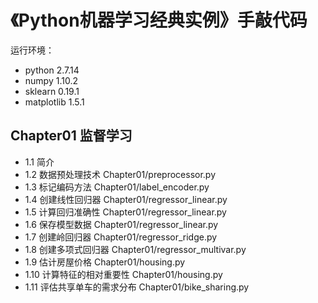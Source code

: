 # 《Python机器学习经典实例》手敲代码

运行环境：

- python 2.7.14
- numpy 1.10.2
- sklearn 0.19.1
- matplotlib 1.5.1

## Chapter01 监督学习

- 1.1 简介
- 1.2 数据预处理技术 Chapter01/preprocessor.py
- 1.3 标记编码方法 Chapter01/label_encoder.py
- 1.4 创建线性回归器 Chapter01/regressor_linear.py
- 1.5 计算回归准确性 Chapter01/regressor_linear.py
- 1.6 保存模型数据 Chapter01/regressor_linear.py
- 1.7 创建岭回归器 Chapter01/regressor_ridge.py
- 1.8 创建多项式回归器 Chapter01/regressor_multivar.py
- 1.9 估计房屋价格 Chapter01/housing.py
- 1.10 计算特征的相对重要性 Chapter01/housing.py
- 1.11 评估共享单车的需求分布 Chapter01/bike_sharing.py